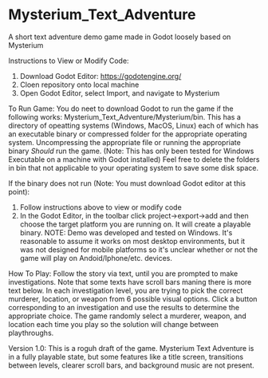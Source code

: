 # Mysterium_Text_Adventure
A short text adventure demo game made in Godot loosely based on Mysterium

Instructions to View or Modify Code:
1) Download Godot Editor: https://godotengine.org/
2) Cloen repository onto local machine
3) Open Godot Editor, select Import, and navigate to Mysterium

To Run Game:
You do neet to download Godot to run the game if the following works:
Mysterium_Text_Adventure/Mysterium/bin. This has a directory of opeatting systems (Windows, MacOS, Linux) each of which has an executable binary or compressed folder for the appropriate operating system.
Uncompressing the appropriate file or running the appropriate binary *Should* run the game. (Note: This has only been tested for Windows Executable on a machine with Godot installed)
Feel free to delete the folders in bin that not applicable to your operating system to save some disk space.

If the binary does not run (Note: You must download Godot editor at this point):
1) Follow instructions above to view or modify code
2) In the Godot Editor, in the toolbar click project->export->add and then choose the target platform you are running on. It will create a playable binary.
NOTE: Demo was developed and tested on Windows. It's reasonable to assume it works on most desktop environments, but it was not designed for mobile platforms
so it's unclear whether or not the game will play on Andoid/Iphone/etc. devices.

How To Play:
Follow the story via text, until you are prompted to make investigations.
Note that some texts have scroll bars maning there is more text below.
In each investigation level, you are trying to pick the correct 
murderer, location, or weapon from 6 possible visual options.
Click a button corresponding to an investigation and use the results to
determine the appropriate choice.
The game randomly select a murderer, weapon, and location each time you play
so the solution will change between playthroughs.

Version 1.0: This is a roguh draft of the game. Mysterium Text Adventure is in a fully playable state, but some features like a title screen, transitions between levels,
clearer scroll bars, and background music are not present.